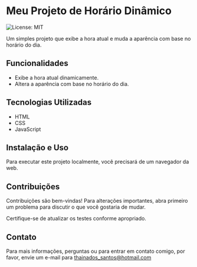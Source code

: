 
# Meu Projeto de Horário Dinâmico

![License: MIT](https://img.shields.io/badge/License-MIT-yellow.svg)

Um simples projeto que exibe a hora atual e muda a aparência com base no horário do dia.

## Funcionalidades 

-   Exibe a hora atual dinamicamente.
-   Altera a aparência com base no horário do dia.


## Tecnologias Utilizadas


-   HTML
-   CSS
-   JavaScript


## Instalação e Uso

Para executar este projeto localmente, você precisará de um navegador da web.


## Contribuições

Contribuições são bem-vindas! Para alterações importantes, abra primeiro um problema para discutir o que você gostaria de mudar.

Certifique-se de atualizar os testes conforme apropriado.

## Contato

Para mais informações, perguntas ou para entrar em contato comigo, por favor, envie um e-mail para thainados_santos@hotmail.com